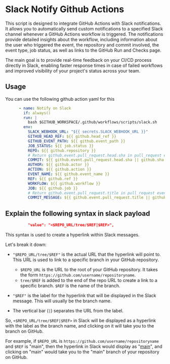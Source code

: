 # Slack Notify Github Actions

This script is designed to integrate GitHub Actions with Slack notifications. It allows you to automatically send custom notifications to a specified Slack channel whenever a GitHub Actions workflow is triggered. The notifications provide detailed insights about the workflow, including information about the user who triggered the event, the repository and commit involved, the event type, job status, as well as links to the GitHub Run and Checks page.

The main goal is to provide real-time feedback on your CI/CD process directly in Slack, enabling faster response times in case of failed workflows and improved visibility of your project's status across your team.

## Usage

You can use the following github action yaml for this

```yaml
      - name: Notify on Slack
        if: always()
        run: |
          bash $GITHUB_WORKSPACE/.github/workflows/scripts/slack.sh
        env:
          SLACK_WEBHOOK_URL: "${{ secrets.SLACK_WEBHOOK_URL }}"
          GITHUB_HEAD_REF: ${{ github.head_ref }}
          GITHUB_EVENT_PATH: ${{ github.event_path }}
          JOB_STATUS: ${{ job.status }}
          REPO: ${{ github.repository }}
          # Return github.event.pull_request.head.sha in pull_request event, github.sha in push event
          COMMIT: ${{ github.event.pull_request.head.sha || github.sha }}
          AUTHOR: ${{ github.actor }}
          ACTION: ${{ github.action }}
          EVENT_NAME: ${{ github.event_name }}
          REF: ${{ github.ref }}
          WORKFLOW: ${{ github.workflow }}
          JOB: ${{ github.job }}
          # Return github.event.pull_request.title in pull_request event, github.event.head_commit.message in push event
          COMMIT_MESSAGE: ${{ github.event.pull_request.title || github.event.head_commit.message }}
```

## Explain the following syntax in slack payload

```json
          "value": "<$REPO_URL/tree/$REF|$REF>",
```

This syntax is used to create a hyperlink within Slack messages.

Let's break it down:

- `"$REPO_URL/tree/$REF"` is the actual URL that the hyperlink will point to. This URL is used to link to a specific branch in your GitHub repository.

  - `$REPO_URL` is the URL to the root of your GitHub repository. It takes the form `https://github.com/username/repositoryname`.
  - `tree/$REF` is added to the end of the repo URL to create a link to a specific branch. `$REF` is the name of the branch.

- `"$REF"` is the label for the hyperlink that will be displayed in the Slack message. This will usually be the branch name.

- The vertical bar (`|`) separates the URL from the label.

So, `<$REPO_URL/tree/$REF|$REF>` in Slack will be displayed as a hyperlink with the label as the branch name, and clicking on it will take you to the branch on GitHub.

For example, if `$REPO_URL` is `https://github.com/username/repositoryname` and `$REF` is "main", then the hyperlink in Slack would display as "[main](https://github.com/username/repositoryname/tree/main)", and clicking on "main" would take you to the "main" branch of your repository on GitHub.
